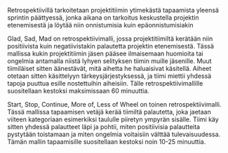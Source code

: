 Retrospektiivillä tarkoitetaan projektitiimin ytimekästä tapaamista yleensä sprintin päättyessä, jonka aikana on tarkoitus keskustella projektin etenemisestä ja löytää niin onnistumisia kuin epäonnistumisiakin

Glad, Sad, Mad  on retrospektiivimalli, jossa projektitiimiltä kerätään niin positiivista kuin negatiivistakin palautetta projektin etenemisestä. Tässä mallissa kukin projektitiimin jäsen pääsee ilmaisemaan huomioita tai ongelmia antamalla niistä lyhyen selityksen tiimin muille jäsenille. Muut tiimiläiset sitten äänestävät, mitä aihetta he haluaisivat käsitellä. Aiheet otetaan sitten käsittelyyn tärkeysjärjestyksessä, ja tiimi miettii yhdessä tapoja puuttua esille nostettuihin aiheisiin. Tälle retrospektiivimallille suositellaan kestoksi maksimissaan 60 minuuttia.

Start, Stop, Continue, More of, Less of Wheel on toinen retrospektiivimalli. Tässä mallissa tapaamisen vetäjä kerää tiimiltä palautetta, joka jaetaan viiteen kategoriaan esimerkiksi taululle piiretyn ympyrän sisälle. Tiimi käy sitten yhdessä palautteet läpi ja pohtii, miten positiivisia palautteita pystytään toistamaan ja miten ongelmia voitaisiin välttää tulevaisuudessa. Tämän mallin tapaamisille suositellaan kestoksi noin 10-25 minuuttia.
